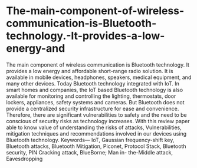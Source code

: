 # The-main-component-of-wireless-communication-is-Bluetooth-technology.-It-provides-a-low-energy-and
The main component of wireless  communication is Bluetooth technology. It provides a low  energy and affordable short-range radio solution. It is  available in mobile devices, headphones, speakers, medical  equipment, and many other devices. Today Bluetooth  technology integrated with IoT. In smart homes and  companies, the IoT based Bluetooth technology is also  available for monitoring and controlling the lighting,  thermostats, door lockers, appliances, safety systems and  cameras. But Bluetooth does not provide a centralized  security infrastructure for ease and convenience.  Therefore, there are significant vulnerabilities to safety and  the need to be conscious of security risks as technology  increases. With this review paper able to know value of  understanding the risks of attacks, Vulnerabilities,  mitigation techniques and recommendations involved in  our devices using Bluetooth technology. Keywords— IoT, Gaussian frequency-shift key, Bluetooth  attacks, Bluetooth Mitigation, Piconet, Protocol Stack, Bluetooth security, PIN Cracking attack, BlueBorne; Man in- the-Middle attack, Eavesdropping
